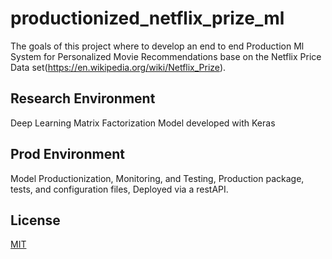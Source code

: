 # productionized_netflix_prize_ml

The goals of this project where to develop an end to end Production Ml System for Personalized Movie Recommendations base on the Netflix Price Data set(https://en.wikipedia.org/wiki/Netflix_Prize). 

## Research Environment 

Deep Learning Matrix Factorization Model developed with Keras 

## Prod Environment 

Model Productionization, Monitoring, and Testing, Production package, tests, and configuration files, 
Deployed via a restAPI. 

## License
[MIT](https://choosealicense.com/licenses/mit/)





